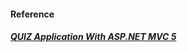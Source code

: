 #### Reference
##### [QUIZ Application With ASP.NET MVC 5](https://www.c-sharpcorner.com/article/quiz-application-with-asp-net-mvc-5/)